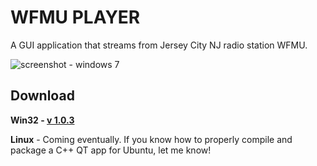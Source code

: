 WFMU PLAYER
===========

A GUI application that streams from Jersey City NJ radio station WFMU.

![screenshot - windows 7](http://i.imgur.com/Ocv6BGG.png)

Download
-------
**Win32 - [v 1.0.3](https://github.com/Micolithe/wfmuPlayer/releases/tag/v.1.0.3)**

**Linux** - Coming eventually. If you know how to properly compile and package a C++ QT app for Ubuntu, let me know!
